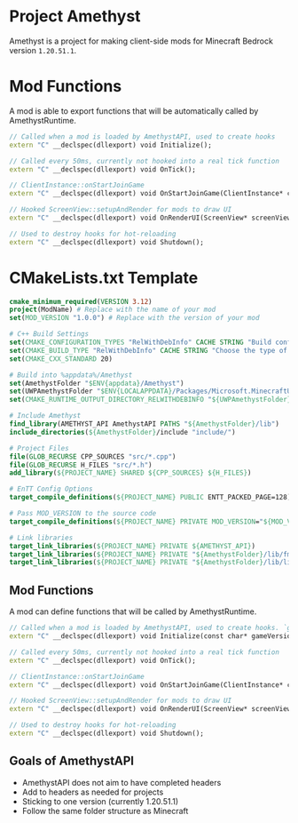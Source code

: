 # Project Amethyst

Amethyst is a project for making client-side mods for Minecraft Bedrock version `1.20.51.1`. 

# Mod Functions
A mod is able to export functions that will be automatically called by AmethystRuntime.
```cpp
// Called when a mod is loaded by AmethystAPI, used to create hooks
extern "C" __declspec(dllexport) void Initialize();

// Called every 50ms, currently not hooked into a real tick function
extern "C" __declspec(dllexport) void OnTick();

// ClientInstance::onStartJoinGame
extern "C" __declspec(dllexport) void OnStartJoinGame(ClientInstance* clientInstance);

// Hooked ScreenView::setupAndRender for mods to draw UI
extern "C" __declspec(dllexport) void OnRenderUI(ScreenView* screenView, UIRenderContext* ctx);

// Used to destroy hooks for hot-reloading
extern "C" __declspec(dllexport) void Shutdown();
```

# CMakeLists.txt Template
```cmake
cmake_minimum_required(VERSION 3.12)
project(ModName) # Replace with the name of your mod
set(MOD_VERSION "1.0.0") # Replace with the version of your mod

# C++ Build Settings
set(CMAKE_CONFIGURATION_TYPES "RelWithDebInfo" CACHE STRING "Build configurations" FORCE)
set(CMAKE_BUILD_TYPE "RelWithDebInfo" CACHE STRING "Choose the type of build, options are: Debug Release RelWithDebInfo" FORCE)
set(CMAKE_CXX_STANDARD 20)

# Build into %appdata%/Amethyst
set(AmethystFolder "$ENV{appdata}/Amethyst")
set(UWPAmethystFolder "$ENV{LOCALAPPDATA}/Packages/Microsoft.MinecraftUWP_8wekyb3d8bbwe/AC/Amethyst")
set(CMAKE_RUNTIME_OUTPUT_DIRECTORY_RELWITHDEBINFO "${UWPAmethystFolder}/mods/${PROJECT_NAME}@${MOD_VERSION}")

# Include Amethyst
find_library(AMETHYST_API AmethystAPI PATHS "${AmethystFolder}/lib")
include_directories(${AmethystFolder}/include "include/")

# Project Files
file(GLOB_RECURSE CPP_SOURCES "src/*.cpp")
file(GLOB_RECURSE H_FILES "src/*.h")
add_library(${PROJECT_NAME} SHARED ${CPP_SOURCES} ${H_FILES})

# EnTT Config Options
target_compile_definitions(${PROJECT_NAME} PUBLIC ENTT_PACKED_PAGE=128)

# Pass MOD_VERSION to the source code
target_compile_definitions(${PROJECT_NAME} PRIVATE MOD_VERSION="${MOD_VERSION}")

# Link libraries
target_link_libraries(${PROJECT_NAME} PRIVATE ${AMETHYST_API})
target_link_libraries(${PROJECT_NAME} PRIVATE "${AmethystFolder}/lib/fmt.lib")
target_link_libraries(${PROJECT_NAME} PRIVATE "${AmethystFolder}/lib/libMinHook.x64.lib")
```

## Mod Functions
A mod can define functions that will be called by AmethystRuntime.
```cpp
// Called when a mod is loaded by AmethystAPI, used to create hooks. `gameVersion` is the version defined in config.json.
extern "C" __declspec(dllexport) void Initialize(const char* gameVersion);

// Called every 50ms, currently not hooked into a real tick function
extern "C" __declspec(dllexport) void OnTick();

// ClientInstance::onStartJoinGame
extern "C" __declspec(dllexport) void OnStartJoinGame(ClientInstance* clientInstance);

// Hooked ScreenView::setupAndRender for mods to draw UI
extern "C" __declspec(dllexport) void OnRenderUI(ScreenView* screenView, UIRenderContext* ctx);

// Used to destroy hooks for hot-reloading
extern "C" __declspec(dllexport) void Shutdown();
```

## Goals of AmethystAPI
 - AmethystAPI does not aim to have completed headers
 - Add to headers as needed for projects
 - Sticking to one version (currently 1.20.51.1)
 - Follow the same folder structure as Minecraft
